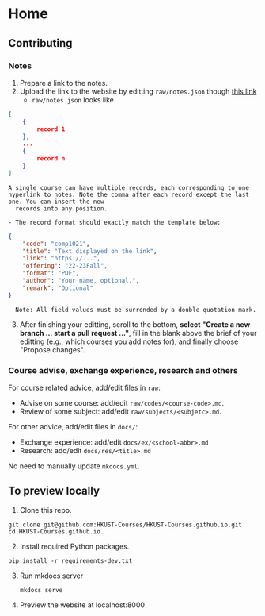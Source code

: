 # Home

## Contributing

### Notes

1. Prepare a link to the notes.
1. Upload the link to the website by editting `raw/notes.json` though [this link](https://github.com/HKUST-Courses/HKUST-Courses.github.io/edit/master/raw/notes.json)
    - `raw/notes.json` looks like
```json
[
    { 
        record 1
    },
    ...
    { 
        record n
    }
]
```
    A single course can have multiple records, each corresponding to one
    hyperlink to notes. Note the comma after each record except the last one. You can insert the new
      records into any position.

    - The record format should exactly match the template below:
```json
{
    "code": "comp1021",
    "title": "Text displayed on the link",
    "link": "https://...",
    "offering": "22-23Fall",
    "format": "PDF", 
    "author": "Your name, optional.",
    "remark": "Optional"
}
```
      Note: All field values must be surronded by a double quotation mark.
3. After finishing your editting, scroll to the bottom, **select "Create a new
   branch ... start a pull request ..."**, fill in the blank above the brief of
   your editting (e.g., which courses you add notes for), and finally choose "Propose changes".

### Course advise, exchange experience, research and others

For course related advice, add/edit files in `raw`:

- Advise on some course: add/edit `raw/codes/<course-code>.md`.
- Review of some subject: add/edit `raw/subjects/<subjetc>.md`.

For other advice, add/edit files in `docs/`:

- Exchange experience: add/edit `docs/ex/<school-abbr>.md`
- Research: add/edit `docs/res/<title>.md`

No need to manually update `mkdocs.yml`.

## To preview locally

1. Clone this repo.
```shell
git clone git@github.com:HKUST-Courses/HKUST-Courses.github.io.git
cd HKUST-Courses.github.io.
```
2. Install required Python packages.
```shell
pip install -r requirements-dev.txt
```
3. Run mkdocs server
   ```shell
   mkdocs serve
   ```
4. Preview the website at localhost:8000
